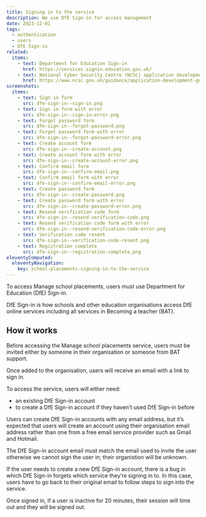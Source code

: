 ```yaml
---
title: Signing in to the service
description: We use DfE Sign-in for access management
date: 2023-12-01
tags:
  - authentication
  - users
  - DfE Sign-in
related:
  items:
    - text: Department for Education Sign-in
      href: https://services.signin.education.gov.uk/
    - text: National Cyber Security Centre (NCSC) application development guidance
      href: https://www.ncsc.gov.uk/guidance/application-development-guidance-introduction
screenshots:
  items:
    - text: Sign in form
      src: dfe-sign-in--sign-in.png
    - text: Sign in form with error
      src: dfe-sign-in--sign-in-error.png
    - text: Forgot password form
      src: dfe-sign-in--forgot-password.png
    - text: Forgot password form with error
      src: dfe-sign-in--forgot-password-error.png
    - text: Create account form
      src: dfe-sign-in--create-account.png
    - text: Create account form with error
      src: dfe-sign-in--create-account-error.png
    - text: Confirm email form
      src: dfe-sign-in--confirm-email.png
    - text: Confirm email form with error
      src: dfe-sign-in--confirm-email-error.png
    - text: Create password form
      src: dfe-sign-in--create-password.png
    - text: Create password form with error
      src: dfe-sign-in--create-password-error.png
    - text: Resend verification code form
      src: dfe-sign-in--resend-verification-code.png
    - text: Resend verification code form with error
      src: dfe-sign-in--resend-verification-code-error.png
    - text: Verification code resent
      src: dfe-sign-in--verification-code-resent.png
    - text: Registration complete
      src: dfe-sign-in--registration-complete.png
eleventyComputed:
  eleventyNavigation:
    key: school-placements-signing-in-to-the-service
---
```


To access Manage school placements, users must use Department for Education (DfE) Sign-in.

DfE Sign-in is how schools and other education organisations access DfE online services including all services in Becoming a teacher (BAT).

## How it works

Before accessing the Manage school placements service, users must be invited either by someone in their organisation or someone from BAT support.

Once added to the organisation, users will receive an email with a link to sign in.

To access the service, users will either need:

- an existing DfE Sign-in account
- to create a DfE Sign-in account if they haven't used DfE Sign-in before

Users can create DfE Sign-in accounts with any email address, but it’s expected that users will create an account using their organisation email address rather than one from a free email service provider such as Gmail and Hotmail.

The DfE Sign-in account email must match the email used to invite the user otherwise we cannot sign the user in; their organistion will be unknown.

If the user needs to create a new DfE Sign-in account, there is a bug in which DfE Sign-in forgets which service they’re signing in to. In this case, users have to go back to their original email to follow steps to sign into the service.

Once signed in, if a user is inactive for 20 minutes, their session will time out and they will be signed out.

